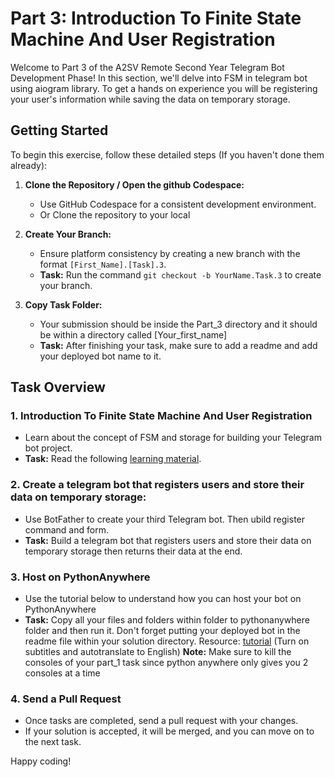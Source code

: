 # Part 3: Introduction To Finite State Machine And User Registration

Welcome to Part 3 of the A2SV Remote Second Year Telegram Bot Development Phase! In this section, we'll delve into FSM in telegram bot using aiogram library. To get a hands on experience you will be registering your user's information while saving the data on temporary storage.

## Getting Started

To begin this exercise, follow these detailed steps (If you haven't done them already):

1. **Clone the Repository / Open the github Codespace:**
   - Use GitHub Codespace for a consistent development environment.
   - Or Clone the repository to your local 

2. **Create Your Branch:**
   - Ensure platform consistency by creating a new branch with the format `[First_Name].[Task].3`.
   - **Task:** Run the command `git checkout -b YourName.Task.3` to create your branch.

3. **Copy Task Folder:**
   - Your submission should be inside the Part_3 directory and it should be within a directory called [Your_first_name]
   - **Task:** After finishing your task, make sure to add a readme and add your deployed bot name to it.

## Task Overview

### 1. Introduction To Finite State Machine And User Registration
   - Learn about the concept of FSM and storage for building your Telegram bot project.
   - **Task:** Read the following [learning material](https://docs.google.com/document/d/1rNLezvd9qdtNWERGYArIHDVwN-ey5knFJ477jn3kOwM/edit?usp=sharing).

### 2. Create a telegram bot that registers users and store their data on temporary storage:
   - Use BotFather to create your third Telegram bot. Then ubild register command and form.
   - **Task:** Build a telegram bot that registers users and store their data on temporary storage then returns their data at the end.

### 3. Host on PythonAnywhere

   - Use the tutorial below to understand how you can host your bot on PythonAnywhere
   - **Task:** Copy all your files and folders within folder to pythonanywhere folder and then run it. Don't forget putting your deployed bot in the readme file within your solution directory.
   Resource: [tutorial](https://youtu.be/mYlM4RWTHnk) (Turn on subtitles and autotranslate to English)
     **Note:**  Make sure to kill the consoles of your part_1 task since python anywhere only gives you 2 consoles at a time
### 4. Send a Pull Request
   - Once tasks are completed, send a pull request with your changes.
   - If your solution is accepted, it will be merged, and you can move on to the next task.

Happy coding!
